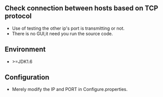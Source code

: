 ## Check connection between hosts based on TCP protocol  
* Use of testing the other ip's port is transmitting or not.  
* There is no GUI,it need you run the source code.  

## Environment  
* \>=JDK1.6

## Configuration  
* Merely modify the IP and PORT in Configure.properties.


